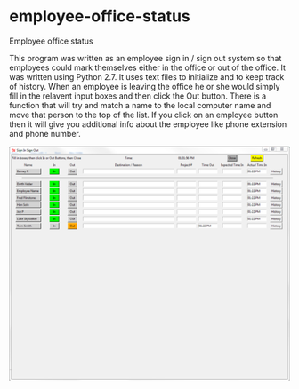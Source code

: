# employee-office-status
Employee office status

This program was written as an employee sign in / sign out system so that employees could mark themselves either in the office or out of the office.  It was written using Python 2.7.  It uses text files to initialize and to keep track of history.  When an employee is leaving the office he or she would simply fill in the relavent input boxes and then click the Out button.  There is a function that will try and match a name to the local computer name and move that person to the top of the list.  If you click on an employee button then it will give you additional info about the employee like phone extension and phone number.


![Screenshot](sample%20gui.PNG)

